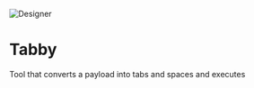 ![Designer](https://github.com/Kryp7os/Tabby/assets/98974230/70329f1d-71e4-4c16-a75f-2ff238a4b884)

# Tabby

Tool that converts a payload into tabs and spaces and executes
